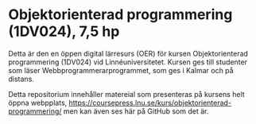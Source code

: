# Objektorienterad programmering (1DV024), 7,5 hp
Detta är den en öppen digital lärresurs (OER) för kursen Objektorienterad programmering (1DV024) vid Linnéuniversitetet. Kursen ges till studenter som läser Webbprogrammerarprogrammet, som ges i Kalmar och på distans.

Detta repositorium innehåller matereial som presenteras på kursens helt öppna webpplats, https://coursepress.lnu.se/kurs/objektorienterad-programmering/ men kan även ses här på GitHub som det är.
